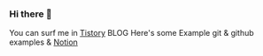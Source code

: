### Hi there 👋

You can surf me in [Tistory](https://flannelsocks.tistory.com) BLOG
Here's some Example git & github examples & [Notion](https://prairie-beach-a46.notion.site/Git-Github-6cf81c477aa444b5ad4705ad00e70c91?pvs=4)

